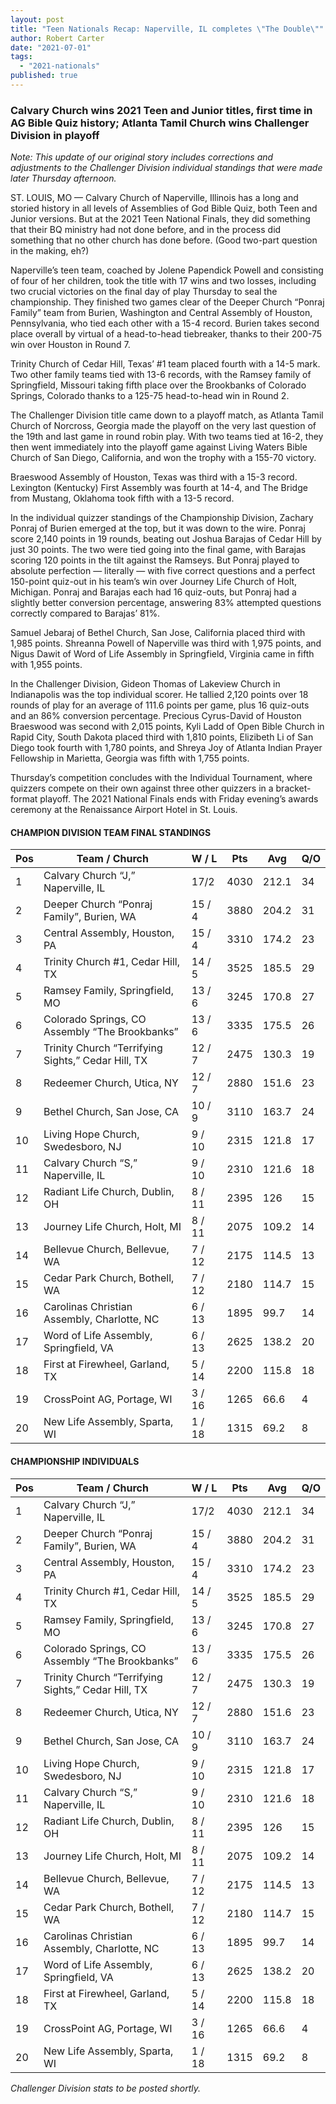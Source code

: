 ```yaml
---
layout: post
title: "Teen Nationals Recap: Naperville, IL completes \"The Double\""
author: Robert Carter
date: "2021-07-01"
tags: 
  - "2021-nationals"
published: true
---
```


### Calvary Church wins 2021 Teen and Junior titles, first time in AG Bible Quiz history; Atlanta Tamil Church wins Challenger Division in playoff

_Note: This update of our original story includes corrections and adjustments to the Challenger Division individual standings that were made later Thursday afternoon._

ST. LOUIS, MO — Calvary Church of Naperville, Illinois has a long and storied history in all levels of Assemblies of God Bible Quiz, both Teen and Junior versions. But at the 2021 Teen National Finals, they did something that their BQ ministry had not done before, and in the process did something that no other church has done before. (Good two-part question in the making, eh?)

Naperville’s teen team, coached by Jolene Papendick Powell and consisting of four of her children, took the title with 17 wins and two losses, including two crucial victories on the final day of play Thursday to seal the championship. They finished two games clear of the Deeper Church “Ponraj Family” team from Burien, Washington and Central Assembly of Houston, Pennsylvania, who tied each other with a 15-4 record. Burien takes second place overall by virtual of a head-to-head tiebreaker, thanks to their 200-75 win over Houston in Round 7.

Trinity Church of Cedar Hill, Texas’ #1 team placed fourth with a 14-5 mark. Two other family teams tied with 13-6 records, with the Ramsey family of Springfield, Missouri taking fifth place over the Brookbanks of Colorado Springs, Colorado thanks to a 125-75 head-to-head win in Round 2.

The Challenger Division title came down to a playoff match, as Atlanta Tamil Church of Norcross, Georgia made the playoff on the very last question of the 19th and last game in round robin play. With two teams tied at 16-2, they then went immediately into the playoff game against Living Waters Bible Church of San Diego, California, and won the trophy with a 155-70 victory.

Braeswood Assembly of Houston, Texas was third with a 15-3 record. Lexington (Kentucky) First Assembly was fourth at 14-4, and The Bridge from Mustang, Oklahoma took fifth with a 13-5 record.

In the individual quizzer standings of the Championship Division, Zachary Ponraj of Burien emerged at the top, but it was down to the wire. Ponraj score 2,140 points in 19 rounds, beating out Joshua Barajas of Cedar Hill by just 30 points. The two were tied going into the final game, with Barajas scoring 120 points in the tilt against the Ramseys. But Ponraj played to absolute perfection — literally — with five correct questions and a perfect 150-point quiz-out in his team’s win over Journey Life Church of Holt, Michigan. Ponraj and Barajas each had 16 quiz-outs, but Ponraj had a slightly better conversion percentage, answering 83% attempted questions correctly compared to Barajas’ 81%.

Samuel Jebaraj of Bethel Church, San Jose, California placed third with 1,985 points. Shreanna Powell of Naperville was third with 1,975 points, and Nigus Dawit of Word of Life Assembly in Springfield, Virginia came in fifth with 1,955 points.

In the Challenger Division, Gideon Thomas of Lakeview Church in Indianapolis was the top individual scorer. He tallied 2,120 points over 18 rounds of play for an average of 111.6 points per game, plus 16 quiz-outs and an 86% conversion percentage. Precious Cyrus-David of Houston Braeswood was second with 2,015 points, Kyli Ladd of Open Bible Church in Rapid City, South Dakota placed third with 1,810 points, Elizibeth Li of San Diego took fourth with 1,780 points, and Shreya Joy of Atlanta Indian Prayer Fellowship in Marietta, Georgia was fifth with 1,755 points.

Thursday’s competition concludes with the Individual Tournament, where quizzers compete on their own against three other quizzers in a bracket-format playoff. The 2021 National Finals ends with Friday evening’s awards ceremony at the Renaissance Airport Hotel in St. Louis.

#### CHAMPION DIVISION TEAM FINAL STANDINGS

| Pos | Team / Church                                      | W / L  | Pts  | Avg   | Q/O |
|-----|----------------------------------------------------|--------|------|-------|-----|
| 1   | Calvary Church “J,” Naperville, IL                 | 17/2   | 4030 | 212.1 | 34  |
| 2   | Deeper Church “Ponraj Family”, Burien, WA          | 15 / 4   | 3880 | 204.2 | 31  |
| 3   | Central Assembly, Houston, PA                      | 15 / 4   | 3310 | 174.2 | 23  |
| 4   | Trinity Church #1, Cedar Hill, TX                  | 14 / 5   | 3525 | 185.5 | 29  |
| 5   | Ramsey Family, Springfield, MO                     | 13 / 6   | 3245 | 170.8 | 27  |
| 6   | Colorado Springs, CO Assembly “The Brookbanks”     | 13 / 6   | 3335 | 175.5 | 26  |
| 7   | Trinity Church “Terrifying Sights,” Cedar Hill, TX | 12 / 7  | 2475 | 130.3 | 19  |
| 8   | Redeemer Church, Utica, NY                         | 12 / 7  | 2880 | 151.6 | 23  |
| 9   | Bethel Church, San Jose, CA                        | 10 / 9  | 3110 | 163.7 | 24  |
| 10  | Living Hope Church, Swedesboro, NJ                 | 9 / 10 | 2315 | 121.8 | 17  |
| 11  | Calvary Church “S,” Naperville, IL                 | 9 / 10 | 2310 | 121.6 | 18  |
| 12  | Radiant Life Church, Dublin, OH                    | 8 / 11 | 2395 | 126   | 15  |
| 13  | Journey Life Church, Holt, MI                      | 8 / 11 | 2075 | 109.2 | 14  |
| 14  | Bellevue Church, Bellevue, WA                      | 7 / 12 | 2175 | 114.5 | 13  |
| 15  | Cedar Park Church, Bothell, WA                     | 7 / 12 | 2180 | 114.7 | 15  |
| 16  | Carolinas Christian Assembly, Charlotte, NC        | 6 / 13 | 1895 | 99.7  | 14  |
| 17  | Word of Life Assembly, Springfield, VA             | 6 / 13 | 2625 | 138.2 | 20  |
| 18  | First at Firewheel, Garland, TX                    | 5 / 14 | 2200 | 115.8 | 18  |
| 19  | CrossPoint AG, Portage, WI                         | 3 / 16 | 1265 | 66.6  | 4   |
| 20  | New Life Assembly, Sparta, WI                      | 1 / 18 | 1315 | 69.2  | 8   |

#### CHAMPIONSHIP INDIVIDUALS

| Pos | Team / Church                                      | W / L  | Pts  | Avg   | Q/O |
|-----|----------------------------------------------------|--------|------|-------|-----|
| 1   | Calvary Church “J,” Naperville, IL                 | 17/2   | 4030 | 212.1 | 34  |
| 2   | Deeper Church “Ponraj Family”, Burien, WA          | 15 / 4   | 3880 | 204.2 | 31  |
| 3   | Central Assembly, Houston, PA                      | 15 / 4   | 3310 | 174.2 | 23  |
| 4   | Trinity Church #1, Cedar Hill, TX                  | 14 / 5   | 3525 | 185.5 | 29  |
| 5   | Ramsey Family, Springfield, MO                     | 13 / 6   | 3245 | 170.8 | 27  |
| 6   | Colorado Springs, CO Assembly “The Brookbanks”     | 13 / 6   | 3335 | 175.5 | 26  |
| 7   | Trinity Church “Terrifying Sights,” Cedar Hill, TX | 12 / 7  | 2475 | 130.3 | 19  |
| 8   | Redeemer Church, Utica, NY                         | 12 / 7  | 2880 | 151.6 | 23  |
| 9   | Bethel Church, San Jose, CA                        | 10 / 9  | 3110 | 163.7 | 24  |
| 10  | Living Hope Church, Swedesboro, NJ                 | 9 / 10 | 2315 | 121.8 | 17  |
| 11  | Calvary Church “S,” Naperville, IL                 | 9 / 10 | 2310 | 121.6 | 18  |
| 12  | Radiant Life Church, Dublin, OH                    | 8 / 11 | 2395 | 126   | 15  |
| 13  | Journey Life Church, Holt, MI                      | 8 / 11 | 2075 | 109.2 | 14  |
| 14  | Bellevue Church, Bellevue, WA                      | 7 / 12 | 2175 | 114.5 | 13  |
| 15  | Cedar Park Church, Bothell, WA                     | 7 / 12 | 2180 | 114.7 | 15  |
| 16  | Carolinas Christian Assembly, Charlotte, NC        | 6 / 13 | 1895 | 99.7  | 14  |
| 17  | Word of Life Assembly, Springfield, VA             | 6 / 13 | 2625 | 138.2 | 20  |
| 18  | First at Firewheel, Garland, TX                    | 5 / 14 | 2200 | 115.8 | 18  |
| 19  | CrossPoint AG, Portage, WI                         | 3 / 16 | 1265 | 66.6  | 4   |
| 20  | New Life Assembly, Sparta, WI                      | 1 / 18 | 1315 | 69.2  | 8   |

_Challenger Division stats to be posted shortly._

